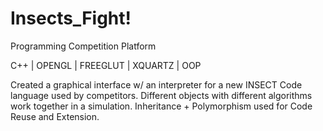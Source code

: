 # Insects_Fight!
Programming Competition Platform

C++ | OPENGL | FREEGLUT | XQUARTZ | OOP 

Created a graphical interface w/ an interpreter for a new INSECT Code language used by competitors. Different objects with different algorithms work together in a simulation. Inheritance + Polymorphism used for Code Reuse and Extension.
